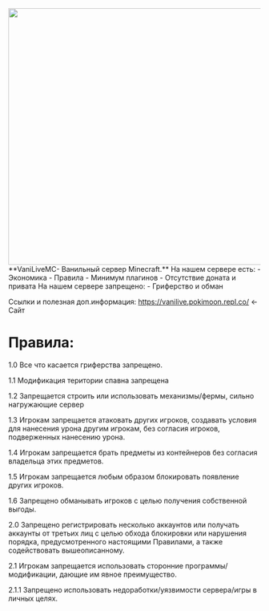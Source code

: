 <img src="https://cdn.discordapp.com/attachments/1040965650434228234/1052356338598031381/Picsart_22-12-14_00-47-35-849.png" width="512px">
**VaniLiveMC- Ванильный сервер Minecraft.**
На нашем сервере есть:
 - Экономика 
- Правила
- Минимум плагинов 
- Отсутствие доната и привата 
На нашем сервере запрещено:
- Гриферство и обман 

Ссылки и полезная доп.информация:
https://vanilive.pokimoon.repl.co/ <- Сайт 

<h1>Правила:</h1>
  <p>1.0 Все что касается гриферства запрещено.</p>
  <p>1.1 Модификация територии спавна запрещена</p>
  <p>1.2 Запрещается строить или использовать механизмы/фермы, сильно нагружающие сервер</p>
  <p>1.3 Игрокам запрещается атаковать других игроков, создавать условия для нанесения урона другим игрокам, без согласия игроков, подверженных нанесению урона.</p>
  <p>1.4 Игрокам запрещается брать предметы из контейнеров без согласия владельца этих предметов.</p>
  <p>1.5 Игрокам запрещается любым образом блокировать появление других игроков. </p>
  <p>1.6 Запрещено обманывать игроков с целью получения собственной выгоды.</p>
  <p>2.0  Запрещено регистрировать несколько аккаунтов или получать аккаунты от третьих лиц с целью обхода блокировки или нарушения порядка, предусмотренного настоящими Правилами, а также содействовать вышеописанному.</p>
  <p>2.1  Игрокам запрещается использовать сторонние программы/модификации, дающие им явное преимущество.</p>
  <p>2.1.1 Запрещено использовать недоработки/уязвимости сервера/игры в личных целях.</p>
